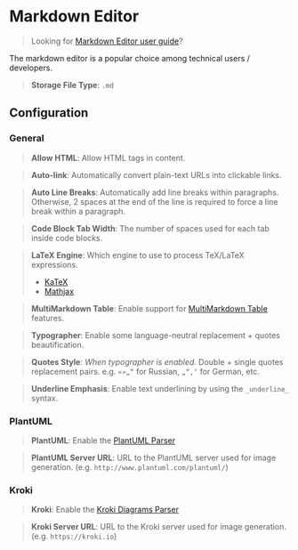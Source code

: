 # Markdown Editor

> Looking for [Markdown Editor user guide](../../guide/writing/markdown)?

The markdown editor is a popular choice among technical users / developers.

> **Storage File Type**: `.md`

## Configuration

### General

> **Allow HTML**: Allow HTML tags in content.

> **Auto-link**: Automatically convert plain-text URLs into clickable links.
 
> **Auto Line Breaks**: Automatically add line breaks within paragraphs. Otherwise, 2 spaces at the end of the line is required to force a line break within a paragraph.

> **Code Block Tab Width**: The number of spaces used for each tab inside code blocks.

> **LaTeX Engine**: Which engine to use to process TeX/LaTeX expressions.
> - [KaTeX](https://katex.org/)
> - [Mathjax](https://www.mathjax.org/)

> **MultiMarkdown Table**: Enable support for [MultiMarkdown Table](https://fletcher.github.io/MultiMarkdown-6/syntax/tables.html) features.

> **Typographer**: Enable some language-neutral replacement + quotes beautification.

> **Quotes Style**: *When typographer is enabled.* Double + single quotes replacement pairs. e.g. `«»„“` for Russian, `„“‚‘` for German, etc.

> **Underline Emphasis**: Enable text underlining by using the `_underline_` syntax.

### PlantUML

> **PlantUML**: Enable the [PlantUML Parser](https://plantuml.com/)

> **PlantUML Server URL**: URL to the PlantUML server used for image generation. (e.g. `http://www.plantuml.com/plantuml/`)

### Kroki

> **Kroki**: Enable the [Kroki Diagrams Parser](https://kroki.io/)

> **Kroki Server URL**: URL to the Kroki server used for image generation. (e.g. `https://kroki.io`)